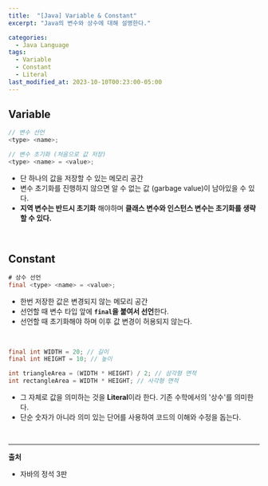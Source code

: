 ```yaml
---
title:  "[Java] Variable & Constant"
excerpt: "Java의 변수와 상수에 대해 설명한다."

categories:
  - Java Language
tags:
  - Variable
  - Constant
  - Literal
last_modified_at: 2023-10-10T00:23:00-05:00
---
```

## Variable
```java
// 변수 선언
<type> <name>;

// 변수 초기화 (처음으로 값 저장)
<type> <name> = <value>;
```
- 단 하나의 값을 저장할 수 있는 메모리 공간
- 변수 초기화를 진행하지 않으면 알 수 없는 값 (garbage value)이 남아있을 수 있다.
- **지역 변수는 반드시 초기화** 해야하며 **클래스 변수와 인스턴스 변수는 초기화를 생략할 수 있다.**

<br>

## Constant
```java
# 상수 선언
final <type> <name> = <value>;
```
- 한번 저장한 값은 변경되지 않는 메모리 공간
- 선언할 때 변수 타입 앞에 **`final`을 붙여서 선언**한다.
- 선언할 때 초기화해야 하며 이후 값 변경이 허용되지 않는다.

<br>

```java
final int WIDTH = 20; // 길이
final int HEIGHT = 10; // 높이

int triangleArea = (WIDTH * HEIGHT) / 2; // 삼각형 면적
int rectangleArea = WIDTH * HEIGHT; // 사각형 면적
```
- 그 자체로 값을 의미하는 것을 **Literal**이라 한다. 기존 수학에서의 '상수'를 의미한다.
- 단순 숫자가 아니라 의미 있는 단어를 사용하여 코드의 이해와 수정을 돕는다.

<br>

---

**출처**
- 자바의 정석 3판
